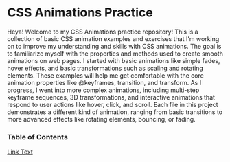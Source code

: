 # CSS Animations Practice
Heya! Welcome to my CSS Animations practice repository! This is a collection of basic CSS animation examples and exercises that I'm working on to improve my understanding and skills with CSS animations. The goal is to familiarize myself with the properties and methods used to create smooth animations on web pages. I started with basic animations like simple fades, hover effects, and basic transformations such as scaling and rotating elements. These examples will help me get comfortable with the core animation properties like @keyframes, transition, and transform. As I progress, I went into more complex animations, including multi-step keyframe sequences, 3D transformations, and interactive animations that respond to user actions like hover, click, and scroll. Each file in this project demonstrates a different kind of animation, ranging from basic transitions to more advanced effects like rotating elements, bouncing, or fading.

### Table of Contents
[Link Text](https://www.example.com)
